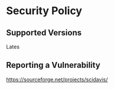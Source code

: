 # Security Policy

## Supported Versions

Lates

## Reporting a Vulnerability

https://sourceforge.net/projects/scidavis/
